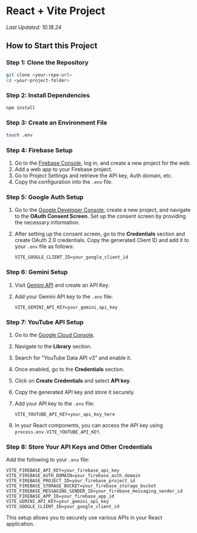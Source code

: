 # React + Vite Project
_Last Updated: 10.18.24_

## How to Start this Project

### Step 1: Clone the Repository

```bash
git clone <your-repo-url>
cd <your-project-folder>
```

### Step 2: Install Dependencies

```bash
npm install
```

### Step 3: Create an Environment File

```bash
touch .env
```


### Step 4: Firebase Setup

1. Go to the [Firebase Console](https://console.firebase.google.com/), log in, and create a new project for the web.
2. Add a web app to your Firebase project.
3. Go to Project Settings and retrieve the API key, Auth domain, etc.
4. Copy the configuration into the `.env` file.

### Step 5: Google Auth Setup

1. Go to the [Google Developer Console](https://console.developers.google.com/), create a new project, and navigate to the **OAuth Consent Screen**. Set up the consent screen by providing the necessary information.
2. After setting up the consent screen, go to the **Credentials** section and create OAuth 2.0 credentials. Copy the generated Client ID and add it to your `.env` file as follows:

    ```env
    VITE_GOOGLE_CLIENT_ID=your_google_client_id
    ```

### Step 6: Gemini Setup

1. Visit [Gemini API](https://aistudio.google.com/) and create an API Key.
2. Add your Gemini API key to the `.env` file:

    ```env
    VITE_GEMINI_API_KEY=your_gemini_api_key
    ```

### Step 7: YouTube API Setup

1. Go to the [Google Cloud Console](https://console.cloud.google.com/).
2. Navigate to the **Library** section.
3. Search for "YouTube Data API v3" and enable it.
4. Once enabled, go to the **Credentials** section.
5. Click on **Create Credentials** and select **API key**.
6. Copy the generated API key and store it securely.
7. Add your API key to the `.env` file:

    ```env
    VITE_YOUTUBE_API_KEY=your_api_key_here
    ```

8. In your React components, you can access the API key using `process.env.VITE_YOUTUBE_API_KEY`.

### Step 8: Store Your API Keys and Other Credentials

Add the following to your `.env` file:

```env
VITE_FIREBASE_API_KEY=your_firebase_api_key
VITE_FIREBASE_AUTH_DOMAIN=your_firebase_auth_domain
VITE_FIREBASE_PROJECT_ID=your_firebase_project_id
VITE_FIREBASE_STORAGE_BUCKET=your_firebase_storage_bucket
VITE_FIREBASE_MESSAGING_SENDER_ID=your_firebase_messaging_sender_id
VITE_FIREBASE_APP_ID=your_firebase_app_id
VITE_GEMINI_API_KEY=your_gemini_api_key
VITE_GOOGLE_CLIENT_ID=your_google_client_id
```

This setup allows you to securely use various APIs in your React application.
